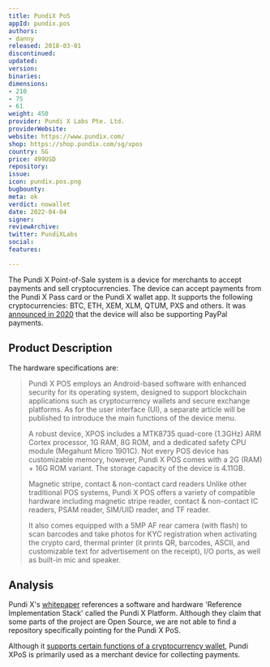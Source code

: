 ```yaml
---
title: PundiX PoS
appId: pundix.pos
authors:
- danny
released: 2018-03-01
discontinued: 
updated: 
version: 
binaries: 
dimensions:
- 210
- 75
- 61
weight: 450
provider: Pundi X Labs Pte. Ltd.
providerWebsite: 
website: https://www.pundix.com/
shop: https://shop.pundix.com/sg/xpos
country: SG
price: 499USD
repository: 
issue: 
icon: pundix.pos.png
bugbounty: 
meta: ok
verdict: nowallet
date: 2022-04-04
signer: 
reviewArchive: 
twitter: PundiXLabs
social: 
features: 

---
```


The Pundi X Point-of-Sale system is a device for merchants to accept payments and sell cryptocurrencies. The device can accept payments from the Pundi X Pass card or the Pundi X wallet app. It supports the following cryptocurrencies: BTC, ETH, XEM, XLM, QTUM, PXS and others. It was [announced in 2020](https://www.prnewswire.com/news-releases/paypal-to-be-available-on-pundi-xs-blockchain-based-pos-devices-301085940.html) that the device will also be supporting PayPal payments.

## Product Description

The hardware specifications are:

> Pundi X POS employs an Android-based software with enhanced security for its operating system, designed to support blockchain applications such as cryptocurrency wallets and secure exchange platforms. As for the user interface (UI), a separate article will be published to introduce the main functions of the device menu.
>
> A robust device, XPOS includes a MTK8735 quad-core (1.3GHz) ARM Cortex processor, 1G RAM, 8G ROM, and a dedicated safety CPU module (Megahunt Micro 1901C). Not every POS device has customizable memory, however, Pundi X POS comes with a 2G (RAM) + 16G ROM variant. The storage capacity of the device is 4.11GB.
>
> Magnetic stripe, contact & non-contact card readers
> Unlike other traditional POS systems, Pundi X POS offers a variety of compatible hardware including magnetic stripe reader, contact & non-contact IC readers, PSAM reader, SIM/UID reader, and TF reader.
>
> It also comes equipped with a 5MP AF rear camera (with flash) to scan barcodes and take photos for KYC registration when activating the crypto card, thermal printer (it prints QR, barcodes, ASCII, and customizable text for advertisement on the receipt), I/O ports, as well as built-in mic and speaker.

## Analysis

Pundi X's [whitepaper](https://pundix.com/pdf/PundiX_Whitepaper_EN_Ver.pdf) references a software and hardware 'Reference Implementation Stack' called the Pundi X Platform. Although they claim that some parts of the project are Open Source, we are not able to find a repository specifically pointing for the Pundi X PoS. 

Although it [supports certain functions of a cryptocurrency wallet](https://pundix.com/product/), Pundi XPoS is primarily used as a merchant device for collecting payments. 
